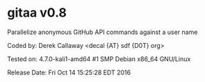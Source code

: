 gitaa v0.8
==========

Parallelize anonymous GitHub API commands against a user name

Coded by:     Derek Callaway <decal {AT} sdf {D0T} org>

Tested on:    4.7.0-kali1-amd64 #1 SMP Debian x86_64 GNU/Linux

Release Date: Fri Oct 14 15:25:28 EDT 2016
